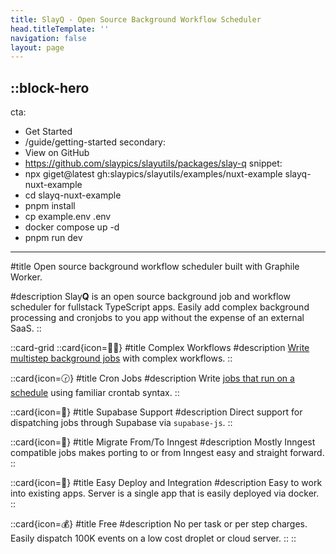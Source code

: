 ```yaml
---
title: SlayQ - Open Source Background Workflow Scheduler
head.titleTemplate: ''
navigation: false
layout: page
---
```



::block-hero
---
cta:
  - Get Started
  - /guide/getting-started
secondary:
  - View on GitHub
  - https://github.com/slaypics/slayutils/packages/slay-q
snippet:
  - npx giget@latest gh:slaypics/slayutils/examples/nuxt-example slayq-nuxt-example
  - cd slayq-nuxt-example
  - pnpm install
  - cp example.env .env
  - docker compose up -d
  - pnpm run dev
---

#title
Open source background workflow scheduler built with Graphile Worker.

#description
Slay**Q** is an open source background job and workflow scheduler for fullstack TypeScript apps.  Easily add complex background
processing and cronjobs to you app without the expense of an external SaaS.
::

::card-grid
  ::card{icon=💪🏼}
  #title
  Complex Workflows
  #description
  [Write multistep background jobs](/guide/functions) with complex workflows. 
  ::

  ::card{icon=🕝}
  #title
  Cron Jobs
  #description
  Write [jobs that run on a schedule](/guide/functions#cron) using familiar crontab syntax.
  ::

  ::card{icon=🌟}
  #title
  Supabase Support 
  #description
  Direct support for dispatching jobs through Supabase via `supabase-js`.
  ::

  ::card{icon=📁}
  #title
  Migrate From/To Inngest
  #description
  Mostly Inngest compatible jobs makes porting to or from Inngest easy and straight forward.
  ::

  ::card{icon=🚀}
  #title
  Easy Deploy and Integration
  #description
  Easy to work into existing apps.  Server is a single app that is easily deployed via docker.
  ::

  ::card{icon=💰}
  #title
  Free
  #description
  No per task or per step charges.  Easily dispatch 100K events on a low cost droplet or cloud server.
  ::
::
